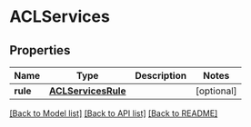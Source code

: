 # ACLServices

## Properties
Name | Type | Description | Notes
------------ | ------------- | ------------- | -------------
**rule** | [**ACLServicesRule**](ACLServicesRule.md) |  | [optional] 

[[Back to Model list]](../README.md#documentation-for-models) [[Back to API list]](../README.md#documentation-for-api-endpoints) [[Back to README]](../README.md)


